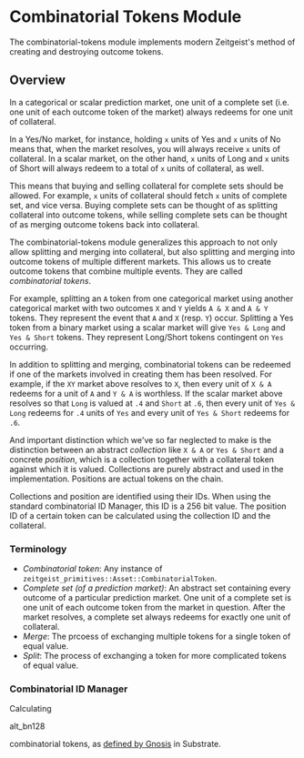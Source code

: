 # Combinatorial Tokens Module

The combinatorial-tokens module implements modern Zeitgeist's method of
creating and destroying outcome tokens.

## Overview

In a categorical or scalar prediction market, one unit of a complete set (i.e. one unit of each outcome token of the market) always redeems for one unit of collateral.

In a Yes/No market, for instance, holding `x` units of Yes and `x` units of No means that, when the market resolves, you will always receive `x` units of collateral. In a scalar market, on the other hand, `x` units of Long and `x` units of Short will always redeem to a total of `x` units of collateral, as well.

This means that buying and selling collateral for complete sets should be allowed. For example, `x` units of collateral should fetch `x` units of complete set, and vice versa. Buying complete sets can be thought of as splitting collateral into outcome tokens, while selling complete sets can be thought of as merging outcome tokens back into collateral.

The combinatorial-tokens module generalizes this approach to not only allow splitting and merging into collateral, but also splitting and merging into outcome tokens of multiple different markets. This allows us to create outcome tokens that combine multiple events. They are called _combinatorial tokens_.

For example, splitting an `A` token from one categorical market using another categorical market with two outcomes `X` and `Y` yields `A & X` and `A & Y` tokens. They represent the event that `A` and `X` (resp. `Y`) occur. Splitting a Yes token from a binary market using a scalar market will give `Yes & Long` and `Yes & Short` tokens. They represent Long/Short tokens contingent on `Yes` occurring.

In addition to splitting and merging, combinatorial tokens can be redeemed if one of the markets involved in creating them has been resolved. For example, if the `XY` market above resolves to `X`, then every unit of `X & A` redeems for a unit of `A` and `Y & A` is worthless. If the scalar market above resolves so that `Long` is valued at `.4` and `Short` at `.6`, then every unit of `Yes & Long` redeems for `.4` units of `Yes` and every unit of `Yes & Short` redeems for `.6`.

And important distinction which we've so far neglected to make is the distinction between an abstract _collection_ like `X & A` or `Yes & Short` and a concrete _position_, which is a collection together with a collateral token against which it is valued. Collections are purely abstract and used in the implementation. Positions are actual tokens on the chain.

Collections and position are identified using their IDs. When using the standard combinatorial ID Manager, this ID is a 256 bit value. The position ID of a certain token can be calculated using the collection ID and the collateral.

### Terminology

- _Combinatorial token_: Any instance of `zeitgeist_primitives::Asset::CombinatorialToken`.
- _Complete set (of a prediction market)_: An abstract set containing every outcome of a particular prediction market. One unit of a complete set is one unit of each outcome token from the market in question. After the market resolves, a complete set always redeems for exactly one unit of collateral.
- _Merge_: The prcoess of exchanging multiple tokens for a single token of equal value.
- _Split_: The process of exchanging a token for more complicated tokens of equal value.

### Combinatorial ID Manager

Calculating 

alt_bn128

combinatorial tokens, as [defined by
Gnosis](https://docs.gnosis.io/conditionaltokens/) in Substrate.
